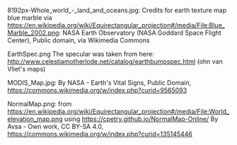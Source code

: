8192px-Whole_world_-_land_and_oceans.jpg:
Credits for earth texture map blue marble via https://en.wikipedia.org/wiki/Equirectangular_projection#/media/File:Blue_Marble_2002.png: NASA Earth Observatory (NASA Goddard Space Flight Center), Public domain, via Wikimedia Commons

EarthSpec.png
The specular was taken from here: http://www.celestiamotherlode.net/catalog/earthbumpspec.html (ohn van Vliet's maps)

MODIS_Map.jpg: 
By NASA - Earth's Vital Signs, Public Domain, https://commons.wikimedia.org/w/index.php?curid=9565093

NormalMap.png: 
from https://en.wikipedia.org/wiki/Equirectangular_projection#/media/File:World_elevation_map.png using https://cpetry.github.io/NormalMap-Online/
By Avsa - Own work, CC BY-SA 4.0, https://commons.wikimedia.org/w/index.php?curid=135145446